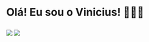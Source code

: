 # Olá! Eu sou o Vinicius! 👋👨‍💻

##

<div>
  <a href="https://www.linkedin.com/in/marcos-vinicius-ferreira-de-oliveira/" target="_blank"><img src="https://img.shields.io/badge/-LinkedIn-%230077B5?style=for-the-badge&logo=linkedin&logoColor=white" target="_blank"></a> 
  <a href = "https://viniciusfer263@gmail.com"><img src="https://img.shields.io/badge/-Gmail-%23333?style=for-the-badge&logo=gmail&logoColor=white" target="_blank"></a>
</div>
